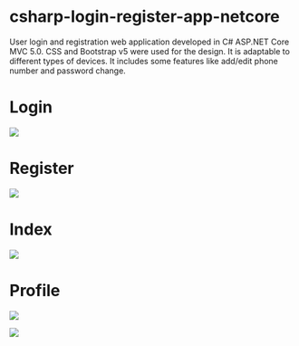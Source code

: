 # csharp-login-register-app-netcore

User login and registration web application developed in C# ASP.NET Core MVC 5.0. CSS and Bootstrap v5 were used for the design. It is adaptable to different types of devices. It includes some features like add/edit phone number and password change.

# Login
![](https://i.imgur.com/u7GsCsy.png)

# Register
![](https://i.imgur.com/y9jQkci.png)

# Index
![](https://i.imgur.com/m13Ub8H.png)

# Profile
![](https://i.imgur.com/LkLhNBB.png)

![](https://i.imgur.com/KTCRoEw.png)
